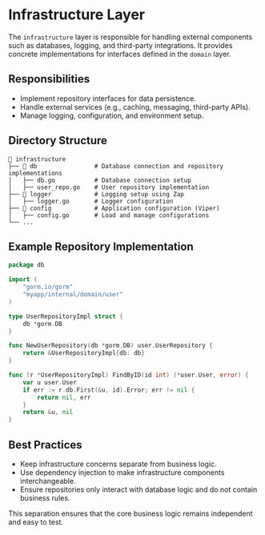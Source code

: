 # Infrastructure Layer

The `infrastructure` layer is responsible for handling external components such as databases, logging, and third-party integrations. It provides concrete implementations for interfaces defined in the `domain` layer.

## Responsibilities

- Implement repository interfaces for data persistence.
- Handle external services (e.g., caching, messaging, third-party APIs).
- Manage logging, configuration, and environment setup.

## Directory Structure

```
📂 infrastructure
├── 📂 db                # Database connection and repository implementations
│   ├── db.go           # Database connection setup
│   ├── user_repo.go    # User repository implementation
├── 📂 logger            # Logging setup using Zap
│   ├── logger.go       # Logger configuration
├── 📂 config            # Application configuration (Viper)
│   ├── config.go       # Load and manage configurations
└── ...
```

## Example Repository Implementation

```go
package db

import (
    "gorm.io/gorm"
    "myapp/internal/domain/user"
)

type UserRepositoryImpl struct {
    db *gorm.DB
}

func NewUserRepository(db *gorm.DB) user.UserRepository {
    return &UserRepositoryImpl{db: db}
}

func (r *UserRepositoryImpl) FindByID(id int) (*user.User, error) {
    var u user.User
    if err := r.db.First(&u, id).Error; err != nil {
        return nil, err
    }
    return &u, nil
}
```

## Best Practices

- Keep infrastructure concerns separate from business logic.
- Use dependency injection to make infrastructure components interchangeable.
- Ensure repositories only interact with database logic and do not contain business rules.

This separation ensures that the core business logic remains independent and easy to test.
